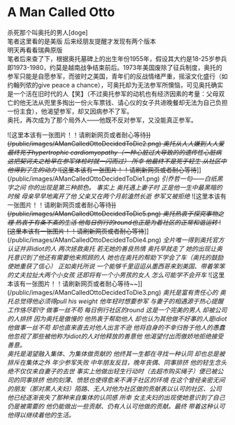 # A Man Called Otto
杀死那个叫奥托的男人[doge]  
笔者这里看的是美版 后来经朋友提醒才发现有两个版本  
明天再看看瑞典原版  
笔者后来查了下，根据奥托墓碑上的出生年份1955年，假设其大约是18-25岁参兵即1973-1980，约莫是越南战争结束前后。1973年美国废除了征兵制度，奥托的参军只能是自愿参军，而彼时之美国，青年们的反战情绪严重，摇滚文化盛行（如约翰列侬的give peace a chance），可奥托却为无法参军所懊恼，可见奥托确实是一个活在旧时代的人【笑】（不过奥托参军的动机也有经济因素的考量：父母双亡的他无法从兜里多掏出一份火车票钱、请心仪的女子共进晚餐却无法为自己负担一份主食），他渴望参军，却又因病参不了军。  
奥托，再次成为了那个局外人——他既不反对参军，又没能真正参军。

![这里本该有一张图片！！请刷新网页或者耐心等待~~]](/public/images/AManCalledOttoDecidedToDie2.png)
*奥托从人人嫌到人人爱 最终死于hypertrophic cardiomyopathy（一种心脏过大导致的的遗传性心脏病 这把契诃夫之枪早在参军体检时就一闪而过） 所幸 他最终不是死于轻生 从社区中他得到了生的动力*
![这里本该有一张图片！！请刷新网页或者耐心等待~~]](/public/images/AManCalledOttoDecidedToDie1.png)
*引乔哲一句——白纸黑字之间 你的出现是第三种颜色。 
 事实上 奥托遇上妻子时 正是他一生中最黑暗的时候 母亲早早地离开了他 父亲又在两个月前溘然长逝 参军又被拒绝*
![这里本该有一张图片！！请刷新网页或者耐心等待~~]](/public/images/AManCalledOttoDecidedToDie5.png)
*奥托热衷于探究事物之理 热衷于有条不紊的生活 他每日例行的round也正是为着社区的正常和谐运转*
![这里本该有一张图片！！请刷新网页或者耐心等待~~]](/public/images/AManCalledOttoDecidedToDie4.png)
*全片唯一得到奥托官方认证并非idiot的人 两次拯救奥托 若无她的善良热情 奥托早就走了 她的出现让奥托意识到了他还有需要他来照顾的人 她也在奥托的帮助下学会了车（奥托的鼓励使她重获了信心） 正如奥托所说 一个能够千里迢迢从墨西哥来到美国、带着笨笨的丈夫拉扯大两个小女孩 还即将有一个小男孩的女人 怎么可能学不会开车*
![这里本该有一张图片！！请刷新网页或者耐心等待~~]](/public/images/AManCalledOttoDecidedToDie3.png)
*奥托是富有责任心的 奥托总觉得他必须得pull his weight 他年轻时想要参军 与妻子的相遇源于热心提醒 工作恪尽职守 做事一丝不苟 每日例行社区的round 这是一个完美的男人 却被公司的人排挤 因为奥托是傲慢的 他热衷于帮助他人 却也认为其他做不好事的人是idiot 他做事一丝不苟 却也直来直去对他人出言不逊 他将自身的不幸归咎于他人的愚蠢 他忽视了那些被他称为idiot的人对他释放的善意他 他渴望付出而傲娇地拒绝接受善意。  
奥托是渴望融入集体、为集体做贡献的 他终其一生都在寻找一种认同 却也总是被排斥在集体之外 年少参军失败 中年朋友反目，晚年丧偶、同事排挤 他的轻生念头绝不仅仅来自妻子的去世 事实上他做出轻生行动时（去超市购买绳子）便已被公司的同事排挤 他的刻薄、愤怒也使得愈来不满于社区的环境 在这个曾经亲密无间的朋友（那对黑人夫妇）陌路、无人对他为社区做的贡献表以认可的社区、公司 他已经逐渐丧失了那种来自集体的认同感 所幸 女主夫妇的出现使她意识到了自己仍是被需要的 他仍能做出一些贡献、仍有人认可他做的贡献。最终 带着这种认可 他得以继续着他的生活。*